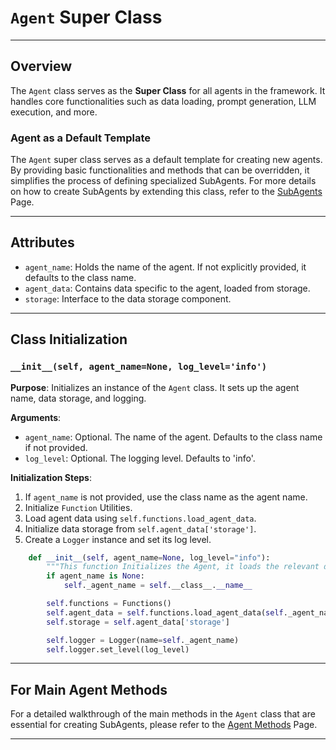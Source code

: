 # `Agent` Super Class

---

## Overview
The `Agent` class serves as the **Super Class** for all agents in the framework. It handles core functionalities such as data loading, prompt generation, LLM execution, and more.

### Agent as a Default Template

The `Agent` super class serves as a default template for creating new agents. By providing basic functionalities and methods that can be overridden, it simplifies the process of defining specialized SubAgents. For more details on how to create SubAgents by extending this class, refer to the [SubAgents](SubAgentCreation.md) Page.

---

## Attributes
- `agent_name`: Holds the name of the agent. If not explicitly provided, it defaults to the class name.
- `agent_data`: Contains data specific to the agent, loaded from storage.
- `storage`: Interface to the data storage component.

---

## Class Initialization

### `__init__(self, agent_name=None, log_level='info')`

**Purpose**: Initializes an instance of the `Agent` class. It sets up the agent name, data storage, and logging.

**Arguments**:
- `agent_name`: Optional. The name of the agent. Defaults to the class name if not provided.
- `log_level`: Optional. The logging level. Defaults to 'info'.

**Initialization Steps**:
1. If `agent_name` is not provided, use the class name as the agent name.
2. Initialize `Function` Utilities.
3. Load agent data using `self.functions.load_agent_data`.
4. Initialize data storage from `self.agent_data['storage']`.
5. Create a `Logger` instance and set its log level.

```python
    def __init__(self, agent_name=None, log_level="info"):
        """This function Initializes the Agent, it loads the relevant data depending on it's name as well as setting up the storage and logger"""
        if agent_name is None:
            self._agent_name = self.__class__.__name__

        self.functions = Functions()
        self.agent_data = self.functions.load_agent_data(self._agent_name)
        self.storage = self.agent_data['storage']

        self.logger = Logger(name=self._agent_name)
        self.logger.set_level(log_level)
```



---

## For Main Agent Methods

For a detailed walkthrough of the main methods in the `Agent` class that are essential for creating SubAgents, please refer to the [Agent Methods](AgentMethods.md) Page.


---